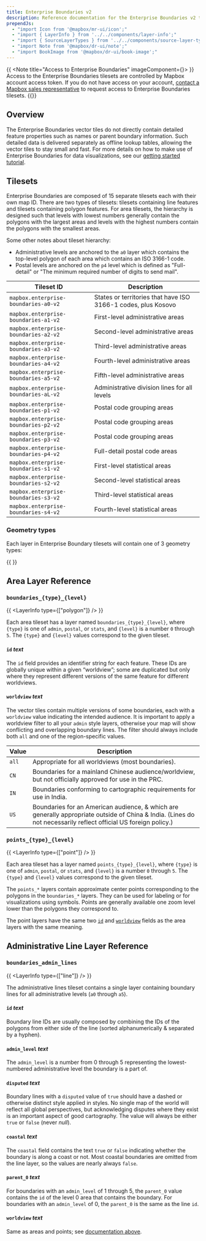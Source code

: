 ```yaml
---
title: Enterprise Boundaries v2
description: Reference documentation for the Enterprise Boundaries v2 tileset.
prependJs:
  - "import Icon from '@mapbox/mr-ui/icon';"
  - "import { LayerInfo } from '../../components/layer-info';"
  - "import { SourceLayerTypes } from '../../components/source-layer-types';"
  - "import Note from '@mapbox/dr-ui/note';"
  - "import BookImage from '@mapbox/dr-ui/book-image';"
---
```



{{ <Note title="Access to Enterprise Boundaries" imageComponent={<BookImage size="60" />}> }}
Access to the Enterprise Boundaries tilesets are controlled by Mapbox account access token. If you do not have access on your account, [contact a Mapbox sales representative](https://www.mapbox.com/contact/) to request access to Enterprise Boundaries tilesets.
{{</Note>}}

## Overview

The Enterprise Boundaries vector tiles do not directly contain detailed feature properties such as names or parent boundary information. Such detailed data is delivered separately as offline lookup tables, allowing the vector tiles to stay small and fast. For more details on how to make use of Enterprise Boundaries for data visualizations, see our [getting started tutorial](https://docs.mapbox.com/help/tutorials/get-started-enterprise-boundaries/).

## Tilesets

Enterprise Boundaries are composed of 15 separate tilesets each with their own map ID. There are two types of tilesets: tilesets containing line features and tilesets containing polygon features. For area tilesets, the hierarchy is designed such that levels with lowest numbers generally contain the polygons with the largest areas and levels with the highest numbers contain the polygons with the smallest areas.

Some other notes about tileset hierarchy:

- Administrative levels are anchored to the `a0` layer which contains the top-level polygon of each area which contains an ISO 3166-1 code.
- Postal levels are anchored on the `p4` level which is defined as "Full-detail" or "The minimum required number of digits to send mail".

| Tileset ID | Description |
|---|---|
| `mapbox.enterprise-boundaries-a0-v2` | States or territories that have ISO 3166-1 codes, plus Kosovo |
| `mapbox.enterprise-boundaries-a1-v2` | First-level administrative areas |
| `mapbox.enterprise-boundaries-a2-v2` | Second-level administrative areas |
| `mapbox.enterprise-boundaries-a3-v2` | Third-level administrative areas |
| `mapbox.enterprise-boundaries-a4-v2` | Fourth-level administrative areas |
| `mapbox.enterprise-boundaries-a5-v2` | Fifth-level administrative areas |
| `mapbox.enterprise-boundaries-aL-v2` | Administrative division lines for all levels |
| `mapbox.enterprise-boundaries-p1-v2` | Postal code grouping areas |
| `mapbox.enterprise-boundaries-p2-v2` | Postal code grouping areas |
| `mapbox.enterprise-boundaries-p3-v2` | Postal code grouping areas |
| `mapbox.enterprise-boundaries-p4-v2` | Full-detail postal code areas |
| `mapbox.enterprise-boundaries-s1-v2` | First-level statistical areas |
| `mapbox.enterprise-boundaries-s2-v2` | Second-level statistical areas |
| `mapbox.enterprise-boundaries-s3-v2` | Third-level statistical areas |
| `mapbox.enterprise-boundaries-s4-v2` | Fourth-level statistical areas |

### Geometry types

Each layer in Enterprise Boundary tilesets will contain one of 3 geometry types:

{{ <SourceLayerTypes /> }}


## Area Layer Reference

### `boundaries_{type}_{level}`

{{ <LayerInfo type={["polygon"]} /> }}

Each area tileset has a layer named `boundaries_{type}_{level}`, where `{type}` is one of `admin`, `postal`, or `stats`, and `{level}` is a number `0` through `5`. The `{type}` and `{level}` values correspond to the given tileset.

#### <!--area--> `id` _text_

The `id` field provides an identifier string for each feature. These IDs are globally unique within a given “worldview”; some are duplicated but only where they represent different versions of the same feature for different worldviews.

#### <!--area--> `worldview` _text_

The vector tiles contain multiple versions of some boundaries, each with a `worldview` value indicating the intended audience. It is important to apply a worldview filter to all your `admin` style layers, otherwise your map will show conflicting and overlapping boundary lines. The filter should always include both `all` and one of the region-specific values.

| Value | Description |
|---|---|
| `all` | Appropriate for all worldviews (most boundaries). |
| `CN` | Boundaries for a mainland Chinese audience/worldview, but not officially approved for use in the PRC. |
| `IN` | Boundaries conforming to cartographic requirements for use in India. |
| `US` | Boundaries for an American audience, & which are generally appropriate outside of China & India. (Lines do not necessarily reflect official US foreign policy.) |

### `points_{type}_{level}`

{{ <LayerInfo type={["point"]} /> }}

Each area tileset has a layer named `points_{type}_{level}`, where `{type}` is one of `admin`, `postal`, or `stats`, and `{level}` is a number `0` through `5`. The `{type}` and `{level}` values correspond to the given tileset.

The `points_*` layers contain approximate center points corresponding to the polygons in the `boundaries_*` layers. They can be used for labeling or for visualizations using symbols. Points are generally available one zoom level lower than the polygons they correspond to.

The point layers have the same two [`id`](#--area---id-text) and [`worldview`](#--area---worldview-text) fields as the area layers with the same meaning.

## Administrative Line Layer Reference

### `boundaries_admin_lines`

{{ <LayerInfo type={["line"]} /> }}

The administrative lines tileset contains a single layer containing boundary lines for all administrative levels (`a0` through `a5`).

#### <!--line--> `id` _text_

Boundary line IDs are usually composed by combining the IDs of the polygons from either side of the line (sorted alphanumerically & separated by a hyphen).

#### <!--line--> `admin_level` _text_

The `admin_level` is a number from 0 through 5 representing the lowest-numbered administrative level the boundary is a part of.

#### <!--line--> `disputed` _text_

Boundary lines with a `disputed` value of `true` should have a dashed or otherwise distinct style applied in styles. No single map of the world will reflect all global perspectives, but acknowledging disputes where they exist is an important aspect of good cartography. The value will always be either `true` or `false` (never _null_).

#### <!--line--> `coastal` _text_

The `coastal` field contains the text `true` or `false` indicating whether the boundary is along a coast or not. Most coastal boundaries are omitted from the line layer, so the values are nearly always `false`.

#### <!--line--> `parent_0` _text_

For boundaries with an `admin_level` of 1 through 5, the `parent_0` value contains the `id` of the level 0 area that contains the boundary. For boundaries with an `admin_level` of 0, the `parent_0` is the same as the line `id`.

#### <!--line--> `worldview` _text_

Same as areas and points; see [documentation above](#--area---worldview-text).
